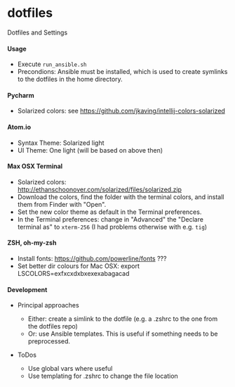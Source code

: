 # dotfiles
Dotfiles and Settings


#### Usage

- Execute `run_ansible.sh`
- Precondions: Ansible must be installed, which is used to create
  symlinks to the dotfiles in the home directory.


#### Pycharm

- Solarized colors: see https://github.com/jkaving/intellij-colors-solarized


#### Atom.io

- Syntax Theme: Solarized light
- UI Theme: One light (will be based on above then)


#### Max OSX Terminal

- Solarized colors: http://ethanschoonover.com/solarized/files/solarized.zip
- Download the colors, find the folder with the terminal colors, and install
  them from Finder with "Open".
- Set the new color theme as default in the Terminal preferences.
- In the Terminal preferences: change in "Advanced" the "Declare terminal as"
  to `xterm-256` (I had problems otherwise with e.g. `tig`)

#### ZSH, oh-my-zsh

- Install fonts: https://github.com/powerline/fonts ???
- Set better dir colours for Mac OSX: export LSCOLORS=exfxcxdxbxexexabagacad

#### Development

- Principal approaches

  - Either: create a simlink to the dotfile (e.g. a .zshrc to the one
    from the dotfiles repo)
  - Or: use Ansible templates. This is useful if something needs to be
    preprocessed.

- ToDos

  - Use global vars where useful
  - Use templating for .zshrc to change the file location
